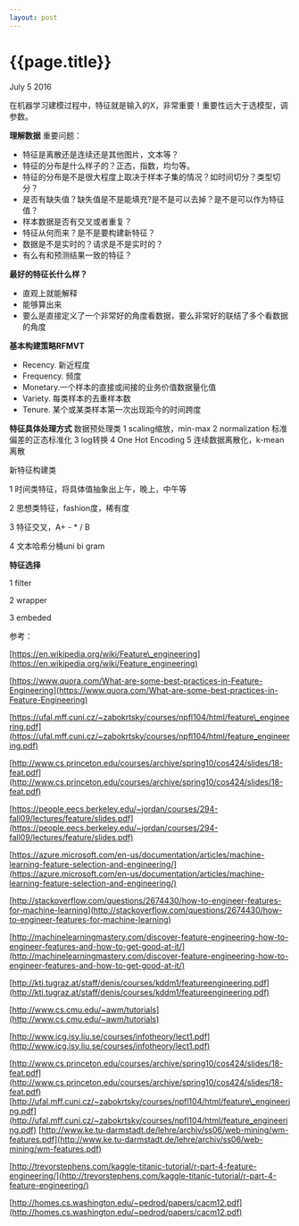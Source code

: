 ```yaml
---
layout: post
---
```


{{page.title}}
====
<p class="meta">July 5 2016</p>

在机器学习建模过程中，特征就是输入的X，非常重要！重要性远大于选模型，调参数。

**理解数据**
重要问题：
 - 特征是离散还是连续还是其他图片，文本等？
 - 特征的分布是什么样子的？正态，指数，均匀等。
 - 特征的分布是不是很大程度上取决于样本子集的情况？如时间切分？类型切分？
 - 是否有缺失值？缺失值是不是能填充?是不是可以去掉？是不是可以作为特征值？
 - 样本数据是否有交叉或者重复？
 - 特征从何而来？是不是要构建新特征？
 - 数据是不是实时的？请求是不是实时的？
 - 有么有和预测结果一致的特征？

**最好的特征长什么样？**
 - 直观上就能解释
 - 能够算出来
 - 要么是直接定义了一个非常好的角度看数据，要么非常好的联结了多个看数据的角度

**基本构建策略RFMVT**
 - Recency. 新近程度
 - Frequency. 频度
 - Monetary.一个样本的直接或间接的业务价值数据量化值
 - Variety. 每类样本的去重样本数
 - Tenure. 某个或某类样本第一次出现距今的时间跨度

**特征具体处理方式**
  数据预处理类
  1 scaling缩放，min-max
  2 normalization 标准偏差的正态标准化
  3 log转换
  4 One Hot Encoding
  5 连续数据离散化，k-mean离散

新特征构建类

1 时间类特征，将具体值抽象出上午，晚上，中午等

2 思想类特征，fashion度，稀有度

3 特征交叉，A+ - \* / B

4 文本哈希分桶uni bi gram

**特征选择**

 1 filter

 2 wrapper

 3 embeded

参考：

[https://en.wikipedia.org/wiki/Feature\_engineering](https://en.wikipedia.org/wiki/Feature_engineering)

[https://www.quora.com/What-are-some-best-practices-in-Feature-Engineering](https://www.quora.com/What-are-some-best-practices-in-Feature-Engineering)

[https://ufal.mff.cuni.cz/~zabokrtsky/courses/npfl104/html/feature\_engineering.pdf](https://ufal.mff.cuni.cz/~zabokrtsky/courses/npfl104/html/feature_engineering.pdf)

[http://www.cs.princeton.edu/courses/archive/spring10/cos424/slides/18-feat.pdf](http://www.cs.princeton.edu/courses/archive/spring10/cos424/slides/18-feat.pdf)

[https://people.eecs.berkeley.edu/~jordan/courses/294-fall09/lectures/feature/slides.pdf](https://people.eecs.berkeley.edu/~jordan/courses/294-fall09/lectures/feature/slides.pdf)

[https://azure.microsoft.com/en-us/documentation/articles/machine-learning-feature-selection-and-engineering/](https://azure.microsoft.com/en-us/documentation/articles/machine-learning-feature-selection-and-engineering/)

[http://stackoverflow.com/questions/2674430/how-to-engineer-features-for-machine-learning](http://stackoverflow.com/questions/2674430/how-to-engineer-features-for-machine-learning)

[http://machinelearningmastery.com/discover-feature-engineering-how-to-engineer-features-and-how-to-get-good-at-it/](http://machinelearningmastery.com/discover-feature-engineering-how-to-engineer-features-and-how-to-get-good-at-it/)

[http://kti.tugraz.at/staff/denis/courses/kddm1/featureengineering.pdf](http://kti.tugraz.at/staff/denis/courses/kddm1/featureengineering.pdf)

[http://www.cs.cmu.edu/~awm/tutorials](http://www.cs.cmu.edu/~awm/tutorials)

[http://www.icg.isy.liu.se/courses/infotheory/lect1.pdf](http://www.icg.isy.liu.se/courses/infotheory/lect1.pdf)

[http://www.cs.princeton.edu/courses/archive/spring10/cos424/slides/18-feat.pdf](http://www.cs.princeton.edu/courses/archive/spring10/cos424/slides/18-feat.pdf)   [http://ufal.mff.cuni.cz/~zabokrtsky/courses/npfl104/html/feature\_engineering.pdf](http://ufal.mff.cuni.cz/~zabokrtsky/courses/npfl104/html/feature_engineering.pdf)   [http://www.ke.tu-darmstadt.de/lehre/archiv/ss06/web-mining/wm-features.pdf](http://www.ke.tu-darmstadt.de/lehre/archiv/ss06/web-mining/wm-features.pdf)

[http://trevorstephens.com/kaggle-titanic-tutorial/r-part-4-feature-engineering/](http://trevorstephens.com/kaggle-titanic-tutorial/r-part-4-feature-engineering/)

[http://homes.cs.washington.edu/~pedrod/papers/cacm12.pdf](http://homes.cs.washington.edu/~pedrod/papers/cacm12.pdf)
